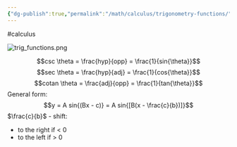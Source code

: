 ```yaml
---
{"dg-publish":true,"permalink":"/math/calculus/trigonometry-functions/","created":"","updated":""}
---
```


#calculus 

![trig_functions.png](/img/user/Files/trig_functions.png)

$$csc \theta = \frac{hyp}{opp} = \frac{1}{sin{\theta}}$$
$$sec \theta = \frac{hyp}{adj} = \frac{1}{cos{\theta}}$$
$$cotan \theta = \frac{adj}{opp} = \frac{1}{tan{\theta}}$$
General form:
$$y = A sin{(Bx - c)} = A sin{[B(x - \frac{c}{b})]}$$
$\frac{c}{b}$ - shift:
- to the right if < 0
- to the left if > 0
